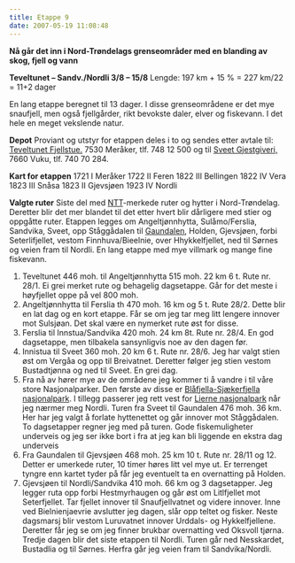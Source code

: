 ```yaml
---
title: Etappe 9
date: 2007-05-19 11:08:48
---
```


<strong>Nå går det inn i Nord-Trøndelags grenseområder med en blanding av skog, fjell og vann
</strong>

<strong>Teveltunet – Sandv./Nordli 3/8 – 15/8</strong>
Lengde: 197 km + 15 %        =  227 km/22 = 11+2 dager

En lang etappe beregnet til 13 dager. I disse grenseområdene er det mye snaufjell, men også fjellgårder, rikt bevokste daler, elver og fiskevann. I det hele en meget vekslende natur.

<strong>Depot</strong>
Proviant og utstyr for etappen deles i to og sendes etter avtale til:  <a href="http://www.teveltunet.no/">Teveltunet Fjellstue.</a> 7530 Meråker, tlf. 748 12 500 og til <a href="http://www.nt-tur.no/index.php?fo_id=4355">Sveet Gjestgiveri,</a> 7660 Vuku, tlf. 740 70 284.

<strong>Kart for etappe</strong><strong>n</strong>
1721 I        Meråker
1722 II        Feren
1822 III    Bellingen
1822 IV     Vera
1823 III    Snåsa
1823 II        Gjevsjøen
1923 IV    Nordli

<strong>Valgte ruter</strong>
Siste del med <a href="http://www.nt-tur.no/">NTT</a>-merkede ruter  og hytter i Nord-Trøndelag. Deretter blir det mer blandet til det etter hvert blir dårligere med stier og oppgåtte ruter. Etappen legges om Angeltjønnhytta, Sulåmo/Ferslia, Sandvika, Sveet, opp Ståggådalen til <a href="http://www.indre-namdal.no/apps/otiin/internett/otiinbip.nsf/id/DA79BAABE3FC4A70C1257081003F359C!OpenDocument">Gaundalen</a>, Holden, Gjevsjøen, forbi Seterlifjellet, vestom Finnhuva/Bieelnie, over Hhykkelfjellet, ned til Sørnes og veien fram til Nordli. En lang etappe med mye villmark og mange fine fiskevann.
<ol>
	<li> Teveltunet 446 moh. til Angeltjønnhytta 515 moh. 22 km 6 t. Rute nr. 28/1.  Ei grei merket rute og behagelig dagsetappe. Går for det meste i høyfjellet oppe på vel 800 moh.</li>
	<li> Angeltjønnhytta til Ferslia th 470 moh. 16 km og 5 t. Rute 28/2. Dette blir en lat dag og en kort etappe. Får se om jeg tar meg litt lengere innover mot Sulsjøan. Det skal være en nymerket rute øst for disse.</li>
	<li> Ferslia til Innstua/Sandvika 420 moh. 24 km 8t. Rute nr. 28/4. En god dagsetappe, men tilbakela sansynligvis noe av den dagen før.</li>
	<li> Innistua til Sveet 360 moh. 20 km 6 t. Rute nr. 28/6. Jeg har valgt stien øst om Vergåa og opp til Breivatnet. Deretter følger jeg stien vestom Bustadtjønna og ned til Sveet. En grei dag.</li>
	<li>Fra nå av hører mye av de områdene jeg kommer ti å vandre i til våre store Nasjonalparker. Den første av disse er <a href="http://www.dirnat.no/blafjella/">Blåfjella-Sjækerfjella nasjonalpark</a>. I tillegg passerer jeg rett vest for <a href="http://www.dirnat.no/content.ap?thisId=3357">Lierne nasjonalpark</a> når jeg nærmer meg Nordli. Turen fra Sveet til Gaundalen 476 moh. 36 km.  Her har jeg valgt å forlate hyttenettet og går innover mot Ståggådalen. To dagsetapper regner jeg med på turen. Gode fiskemuligheter underveis og jeg ser ikke bort i fra at jeg kan bli liggende en ekstra dag underveis</li>
	<li> Fra Gaundalen til Gjevsjøen 468 moh. 25 km 10 t. Rute nr. 28/11 og 12. Detter er umerkede ruter, 10 timer høres litt vel mye ut. Er terrenget tyngre enn kartet tyder på får jeg eventuelt ta en overnatting på Holden.</li>
	<li> Gjevsjøen til Nordli/Sandvika 410 moh. 66 km og 3 dagsetapper. Jeg legger ruta opp forbi Hestmyrhaugen og går øst om Litlfjellet mot Seterfjellet. Tar fjellet innover til Snaufjellvatnet og videre innover. Inne ved Bielnienjaevrie avslutter jeg dagen, slår opp teltet og fisker. Neste dagsmarsj blir vestom Luruvatnet innover Urddals- og Hykkelfjellene. Deretter får jeg se om jeg finner brukbar overnatting ved Oksvoll tjørna. Tredje dagen blir det siste etappen til Nordli. Turen går ned Nesskardet, Bustadlia og til Sørnes. Herfra går jeg veien fram til Sandvika/Nordli.</li>
</ol>
